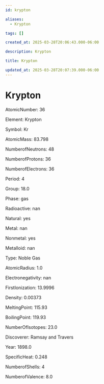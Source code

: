 ```yaml
---
id: krypton

aliases:
  - Krypton

tags: []

created_at: 2025-03-28T20:06:43.000-06:00

description: Krypton

title: Krypton

updated_at: 2025-03-28T20:07:39.000-06:00
---
```


# Krypton

AtomicNumber: 36

Element: Krypton

Symbol: Kr

AtomicMass: 83.798

NumberofNeutrons: 48

NumberofProtons: 36

NumberofElectrons: 36

Period: 4

Group: 18.0

Phase: gas

Radioactive: nan

Natural: yes

Metal: nan

Nonmetal: yes

Metalloid: nan

Type: Noble Gas

AtomicRadius: 1.0

Electronegativity: nan

FirstIonization: 13.9996

Density: 0.00373

MeltingPoint: 115.93

BoilingPoint: 119.93

NumberOfIsotopes: 23.0

Discoverer: Ramsay and Travers

Year: 1898.0

SpecificHeat: 0.248

NumberofShells: 4

NumberofValence: 8.0

